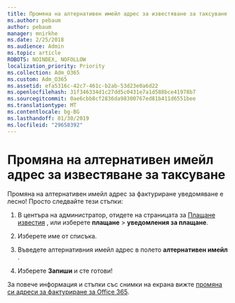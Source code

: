 ```yaml
---
title: Промяна на алтернативен имейл адрес за известяване за таксуване
ms.author: pebaum
author: pebaum
manager: mnirkhe
ms.date: 2/25/2018
ms.audience: Admin
ms.topic: article
ROBOTS: NOINDEX, NOFOLLOW
localization_priority: Priority
ms.collection: Adm_O365
ms.custom: Adm_O365
ms.assetid: efa5316c-42c7-461c-b2ab-53d23e0a6d22
ms.openlocfilehash: 31f346334d1c27dd5c0431e7a1d588bce41978b7
ms.sourcegitcommit: 0ae6cbb8cf2836da98300767ed81b411d6551bee
ms.translationtype: MT
ms.contentlocale: bg-BG
ms.lasthandoff: 01/30/2019
ms.locfileid: "29658392"
---
```

# <a name="change-the-alternate-email-address-for-billing-notification"></a>Промяна на алтернативен имейл адрес за известяване за таксуване

Промяна на алтернативен имейл адрес за фактуриране уведомяване е лесно! Просто следвайте тези стъпки:
  
1. В центъра на администратор, отидете на страницата за [Плащане известия](https://go.microsoft.com/fwlink/p/?linkid=853212) , или изберете **плащане** \> **уведомления за плащане**.
    
2. Изберете име от списъка.
    
3. Въведете алтернативния имейл адрес в полето **алтернативен имейл** . 
    
4. Изберете **Запиши** и сте готови! 
    
За повече информация и стъпки със снимки на екрана вижте [промяна си адреси за фактуриране за Office 365](https://support.office.com/article/Change-your-billing-addresses-for-Office-365-for-business-a25c10d6-c1e9-4299-9185-25178df9eba6).
  

